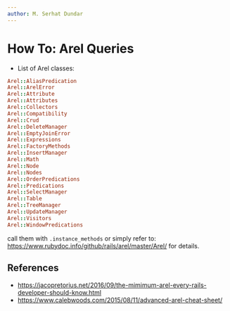 ```yaml
---
author: M. Serhat Dundar
---
```


How To: Arel Queries
====================

- List of Arel classes:

```ruby
Arel::AliasPredication
Arel::ArelError
Arel::Attribute
Arel::Attributes
Arel::Collectors
Arel::Compatibility
Arel::Crud
Arel::DeleteManager
Arel::EmptyJoinError
Arel::Expressions
Arel::FactoryMethods
Arel::InsertManager
Arel::Math
Arel::Node
Arel::Nodes
Arel::OrderPredications
Arel::Predications
Arel::SelectManager
Arel::Table
Arel::TreeManager
Arel::UpdateManager
Arel::Visitors
Arel::WindowPredications
```

call them with `.instance_methods` or simply refer to: <https://www.rubydoc.info/github/rails/arel/master/Arel/> for details.

References
----------

- <https://jacopretorius.net/2016/09/the-mimimum-arel-every-rails-developer-should-know.html>
- <https://www.calebwoods.com/2015/08/11/advanced-arel-cheat-sheet/>
